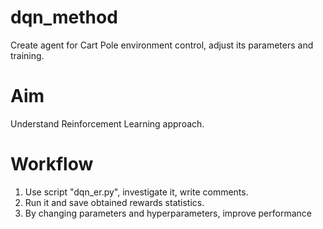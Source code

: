 # dqn_method
Create agent for Cart Pole environment control, adjust its parameters and training. 

# Aim

Understand Reinforcement Learning approach.

# Workflow

1) Use script "dqn_er.py", investigate it, write comments.
2) Run it and save obtained rewards statistics.
3) By changing parameters and hyperparameters, improve performance
